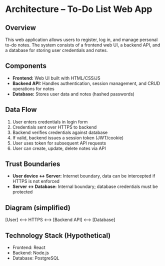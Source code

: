 # Architecture – To-Do List Web App

## Overview
This web application allows users to register, log in, and manage personal to-do notes. The system consists of a frontend web UI, a backend API, and a database for storing user credentials and notes.

## Components
- **Frontend:** Web UI built with HTML/CSS/JS
- **Backend API:** Handles authentication, session management, and CRUD operations for notes
- **Database:** Stores user data and notes (hashed passwords)

## Data Flow
1. User enters credentials in login form
2. Credentials sent over HTTPS to backend
3. Backend verifies credentials against database
4. If valid, backend issues a session token (JWT/cookie)
5. User uses token for subsequent API requests
6. User can create, update, delete notes via API

## Trust Boundaries
- **User device ↔ Server:** Internet boundary, data can be intercepted if HTTPS is not enforced
- **Server ↔ Database:** Internal boundary; database credentials must be protected

## Diagram (simplified)

[User] <--> HTTPS <--> [Backend API] <--> [Database]

## Technology Stack (Hypothetical)

- Frontend: React 
- Backend: Node.js 
- Database: PostgreSQL 